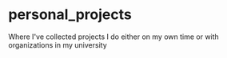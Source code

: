 # personal_projects
Where I've collected projects I do either on my own time or with organizations in my university
